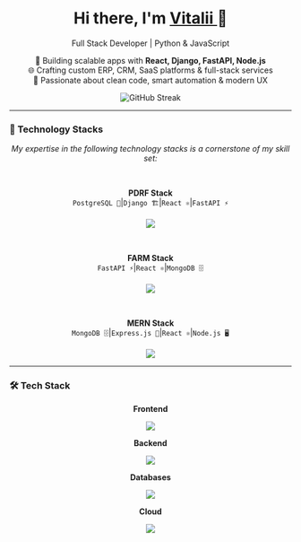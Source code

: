<h1 align="center">Hi there, I'm <a href="https://github.com/SyntaxTears">Vitalii
</a> 👋</h1>

<p align="center">
  Full Stack Developer | Python & JavaScript
</p>

<p align="center">
  🚀 Building scalable apps with <strong>React, Django, FastAPI, Node.js</strong><br/>
  🌐 Crafting custom ERP, CRM, SaaS platforms & full-stack services<br/>
  🎯 Passionate about clean code, smart automation & modern UX
</p>

<p align="center">
  <img src="https://github-readme-streak-stats.herokuapp.com/?user=SyntaxTears&theme=radical" alt="GitHub Streak" />
</p>

---

### 🧩 Technology Stacks

<p align="center"><i>My expertise in the following technology stacks is a cornerstone of my skill set:</i></p>

<br/>

<p align="center">
  <b>PDRF Stack</b><br/>
  <code>PostgreSQL 💾</code>|<code>Django 🏗️</code>|<code>React ⚛️</code>|<code>FastAPI ⚡</code><br/><br/>
  <img src="https://skillicons.dev/icons?i=postgres,django,react,fastapi" />
</p>

<br/>

<p align="center">
  <b>FARM Stack</b><br/>
  <code>FastAPI ⚡</code>|<code>React ⚛️</code>|<code>MongoDB 🗄️</code><br/><br/>
  <img src="https://skillicons.dev/icons?i=fastapi,react,mongodb" />
</p>

<br/>

<p align="center">
  <b>MERN Stack</b><br/>
  <code>MongoDB 🗄️</code>|<code>Express.js 🚀</code>|<code>React ⚛️</code>|<code>Node.js 🖥️</code><br/><br/>
  <img src="https://skillicons.dev/icons?i=mongodb,express,react,nodejs" />
</p>

---

### 🛠️ Tech Stack

<p align="center"><b>Frontend</b></p>
<p align="center">
  <img src="https://skillicons.dev/icons?i=react,nextjs,ts,js,redux,tailwind,materialui,shadcn" />
</p>

<p align="center"><b>Backend</b></p>
<p align="center">
  <img src="https://skillicons.dev/icons?i=python,django,fastapi,flask,nodejs,express,nestjs" />
</p>

<p align="center"><b>️Databases</b></p>
<p align="center">
  <img src="https://skillicons.dev/icons?i=postgres,mongodb,mysql,sqlite,redis,supabase" />
</p>

<p align="center"><b>️Cloud</b></p>
<p align="center">
  <img src="https://skillicons.dev/icons?i=aws,gcp,docker,github,gitlab,bitbucket" />
</p>
